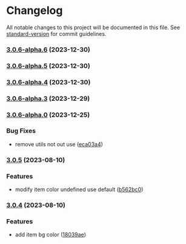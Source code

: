 # Changelog

All notable changes to this project will be documented in this file. See [standard-version](https://github.com/conventional-changelog/standard-version) for commit guidelines.

### [3.0.6-alpha.6](https://github.com/imagine10255/bear-react-dropdown/compare/v3.0.6-alpha.5...v3.0.6-alpha.6) (2023-12-30)

### [3.0.6-alpha.5](https://github.com/imagine10255/bear-react-dropdown/compare/v3.0.6-alpha.4...v3.0.6-alpha.5) (2023-12-30)

### [3.0.6-alpha.4](https://github.com/imagine10255/bear-react-dropdown/compare/v3.0.6-alpha.3...v3.0.6-alpha.4) (2023-12-30)

### [3.0.6-alpha.3](https://github.com/imagine10255/bear-react-dropdown/compare/v3.0.6-alpha.0...v3.0.6-alpha.3) (2023-12-29)

### [3.0.6-alpha.0](https://github.com/imagine10255/bear-react-dropdown/compare/v3.0.5...v3.0.6-alpha.0) (2023-12-25)


### Bug Fixes

* remove utils not out use ([eca03a4](https://github.com/imagine10255/bear-react-dropdown/commit/eca03a4a84299e3cd3ddb16aa9793ea1911db627))

### [3.0.5](https://github.com/imagine10255/bear-react-dropdown/compare/v3.0.4...v3.0.5) (2023-08-10)


### Features

* modify item color undefined use default ([b562bc0](https://github.com/imagine10255/bear-react-dropdown/commit/b562bc04853ca5af5c2da685c0cb972e4b51112d))

### [3.0.4](https://github.com/imagine10255/bear-react-dropdown/compare/v3.0.3...v3.0.4) (2023-08-10)


### Features

* add item bg color ([18039ae](https://github.com/imagine10255/bear-react-dropdown/commit/18039ae7c36b739b6435f88b499f991f58d5c080))
